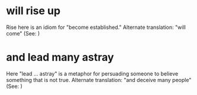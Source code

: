 
# will rise up
Rise here is an idiom for "become established." Alternate translation: "will come" (See: )

# and lead many astray
Here "lead ... astray" is a metaphor for persuading someone to believe something that is not true. Alternate translation: "and deceive many people" (See: )